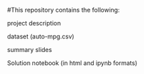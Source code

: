#This repository contains the following:

project description

dataset (auto-mpg.csv)

summary slides

Solution notebook (in html and ipynb formats)

